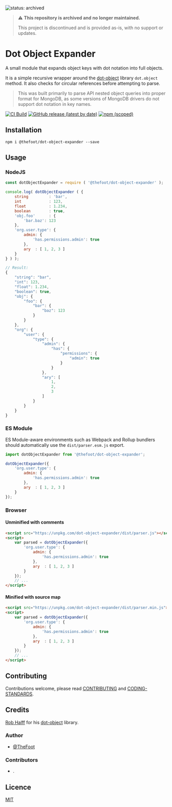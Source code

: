 ![status: archived](https://img.shields.io/badge/status-archived-inactive.svg)

> ⚠️ **This repository is archived and no longer maintained.**
>
> This project is discontinued and is provided as-is, with no support or updates.

# Dot Object Expander
A small module that expands object keys with dot notation into full objects.

It is a simple recursive wrapper around the [dot-object](https://github.com/rhalff/dot-object) library `dot.object`
 method. It also checks for circular references before attempting to parse.
 
>This was built primarily to parse API nested object queries into proper format for MongoDB, as some versions of MongoDB 
drivers do not support dot notation in key names.

[![CI Build](https://github.com/thefoot/dot-object-expander/workflows/ci-build/badge.svg)](https://github.com/thefoot/dot-object-expander/actions)
[![GitHub release (latest by date)](https://img.shields.io/github/v/release/thefoot/dot-object-expander)](https://github.com/TheFoot/dot-object-expander/releases)
[![npm (scoped)](https://img.shields.io/npm/v/@thefoot/dot-object-expander)](https://www.npmjs.com/package/@thefoot/dot-object-expander) 

## Installation

~~~
npm i @thefoot/dot-object-expander --save
~~~

## Usage

### NodeJS
```javascript
const dotObjectExpander = require ( '@thefoot/dot-object-expander' );

console.log( dotObjectExpander ( {
    string         : 'bar',
    int            : 123,
    float          : 1.234,
    boolean        : true,
    'obj.foo'      : {
        'bar.baz': 123
    },
    'org.user.type': {
        admin: {
            'has.permissions.admin': true
        },
        ary  : [ 1, 2, 3 ]
    }
} ) );

// Result:
{
    "string": "bar",
    "int": 123,
    "float": 1.234,
    "boolean": true,
    "obj": {
        "foo": {
            "bar": {
                "baz": 123
            }
        }
    },
    "org": {
        "user": {
            "type": {
                "admin": {
                    "has": {
                        "permissions": {
                            "admin": true
                        }
                    }
                },
                "ary": [
                    1,
                    2,
                    3
                ]
            }
        }
    }
}

```
### ES Module
ES Module-aware environments such as Webpack and Rollup bundlers should automatically use the `dist/parser.esm.js` export.
```javascript
import dotObjectExpander from '@thefoot/dot-object-expander';

dotObjectExpander({
    'org.user.type': {
        admin: {
            'has.permissions.admin': true
        },
        ary  : [ 1, 2, 3 ]
    }
});
```

### Browser

#### Unminified with comments
```html
<script src="https://unpkg.com/dot-object-expander/dist/parser.js"></script>
<script>
    var parsed = dotObjectExpander({
        'org.user.type': {
            admin: {
                'has.permissions.admin': true
            },
            ary  : [ 1, 2, 3 ]
        }
    });
    // ...
</script>
```

#### Minified with source map
```html
<script src="https://unpkg.com/dot-object-expander/dist/parser.min.js"></script>
<script>
    var parsed = dotObjectExpander({
        'org.user.type': {
            admin: {
                'has.permissions.admin': true
            },
            ary  : [ 1, 2, 3 ]
        }
    });
    // ...
</script>
```

## Contributing
Contributions welcome, please read [CONTRIBUTING](docs/CONTRIBUTING.md) and [CODING-STANDARDS](docs/CODING-STANDARDS.md).

## Credits
[Rob Halff](https://github.com/rhalff) for his [dot-object](https://github.com/rhalff/dot-object) library.

### Author
- [@TheFoot](https://github.com/TheFoot)

### Contributors
- .

## Licence
[MIT](LICENCE.md)
